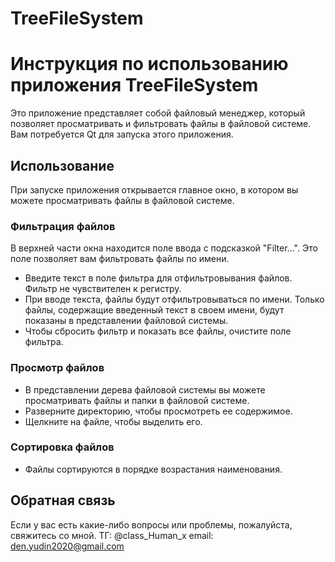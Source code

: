 # TreeFileSystem
# Инструкция по использованию приложения TreeFileSystem

Это приложение представляет собой файловый менеджер, который позволяет просматривать и фильтровать файлы в файловой системе. Вам потребуется Qt для запуска этого приложения.

## Использование

При запуске приложения открывается главное окно, в котором вы можете просматривать файлы в файловой системе.

### Фильтрация файлов

В верхней части окна находится поле ввода с подсказкой "Filter...". Это поле позволяет вам фильтровать файлы по имени.

- Введите текст в поле фильтра для отфильтровывания файлов. Фильтр не чувствителен к регистру.
- При вводе текста, файлы будут отфильтровываться по имени. Только файлы, содержащие введенный текст в своем имени, будут показаны в представлении файловой системы.
- Чтобы сбросить фильтр и показать все файлы, очистите поле фильтра.

### Просмотр файлов

- В представлении дерева файловой системы вы можете просматривать файлы и папки в файловой системе.
- Разверните директорию, чтобы просмотреть ее содержимое.
- Щелкните на файле, чтобы выделить его.

### Сортировка файлов

- Файлы сортируются в порядке возрастания наименования.

## Обратная связь

Если у вас есть какие-либо вопросы или проблемы, пожалуйста, свяжитесь со мной.
ТГ: @class_Human_x
email: den.yudin2020@gmail.com
